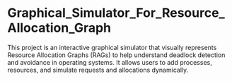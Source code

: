# Graphical_Simulator_For_Resource_Allocation_Graph
This project is an interactive graphical simulator that visually represents Resource Allocation Graphs (RAGs) to help understand deadlock detection and avoidance in operating systems. It allows users to add processes, resources, and simulate requests and allocations dynamically.
